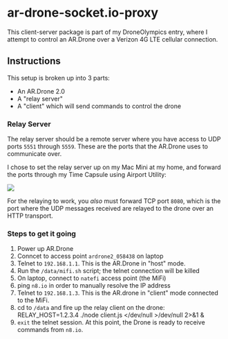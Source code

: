 ar-drone-socket.io-proxy
========================

This client-server package is part of my DroneOlympics entry, where I attempt
to control an AR.Drone over a Verizon 4G LTE cellular connection.

Instructions
------------

This setup is broken up into 3 parts:

  * An AR.Drone 2.0
  * A "relay server"
  * A "client" which will send commands to control the drone


### Relay Server

The relay server should be a remote server where you have access to UDP ports
`5551` through `5559`. These are the ports that the AR.Drone uses to communicate over.

I chose to set the relay server up on my Mac Mini at my home, and forward the
ports through my Time Capsule using Airport Utility:

![](http://f.cl.ly/items/0u1q3s411702422o3116/Screen%20Shot%202012-12-11%20at%208.33.25%20PM.png)

For the relaying to work, you _also_ must forward TCP port `8080`, which is the
port where the UDP messages received are relayed to the drone over an HTTP
transport.

### Steps to get it going

  1. Power up AR.Drone
  1. Conncet to access point `ardrone2_058438` on laptop
  1. Telnet to `192.168.1.1`. This is the AR.Drone in "host" mode.
  1. Run the `/data/mifi.sh` script; the telnet connection will be killed
  1. On laptop, connect to `natefi` access point (the MiFi)
  1. ping `n8.io` in order to manually resolve the IP address
  1. Telnet to `192.168.1.3`. This is the AR.drone in "client" mode connected to the MiFi.
  1. cd to `/data` and fire up the relay client on the drone:
    RELAY_HOST=1.2.3.4 ./node client.js </dev/null >/dev/null 2>&1 &
  1. `exit` the telnet session. At this point, the Drone is ready to receive commands from `n8.io`.
